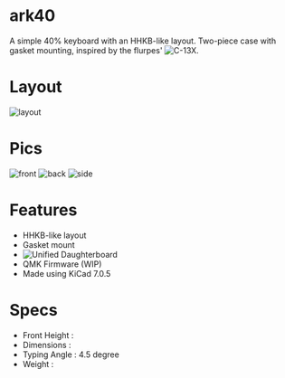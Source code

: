 # ark40
A simple 40% keyboard with an HHKB-like layout. Two-piece case with gasket mounting, inspired by the flurpes' ![C-13X](https://github.com/flurples/C-13X).

# Layout
![layout](https://github.com/Arko9699/ark40/blob/main/pics/layout.png?raw=true)

# Pics
![front](https://github.com/Arko9699/ark40/blob/main/pics/front.png?raw=true)
![back](https://github.com/Arko9699/ark40/blob/main/pics/butt.png?raw=true)
![side](https://github.com/Arko9699/ark40/blob/main/pics/side.png?raw=true)

# Features
* HHKB-like layout
* Gasket mount
* ![Unified Daughterboard](https://unified-daughterboard.github.io)
* QMK Firmware (WIP)
* Made using KiCad 7.0.5

# Specs
* Front Height :
* Dimensions :
* Typing Angle : 4.5 degree
* Weight : 

